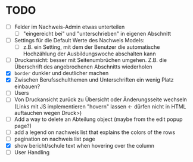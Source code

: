 # TODO

- [ ] Felder im Nachweis-Admin etwas unterteilen
  - [ ] "eingereicht bei" und "unterschrieben" in eigenen Abschnitt
- [ ] Settings für die Default Werte des Nachweis Models:
  - [ ] z.B. ein Setting, mit dem der Benutzer die automatische Hochzählung der Ausbildungswoche abschalten kann
- [ ] Druckansicht: besser mit Seitenumbrüchen umgehen. Z.B. die Überschrift des angebrochenen Abschnitts wiederholen
- [x] `border` dunkler und deutlicher machen
- [x] Zwischen Berufsschulthemen und Unterschriften ein wenig Platz einbauen?
- [ ] Users
- [ ] Von Druckansicht zurück zu Übersicht oder Änderungsseite wechseln (Links mit JS implementieren "hovern" lassen <- dürfen nicht in HTML auftauchen wegen Druck>)
- [ ] Add a way to delete an Abteilung object (maybe from the edit popup page?)
- [ ] add a legend on nachweis list that explains the colors of the rows
- [ ] pagination on nachweis list page
- [x] show bericht/schule text when hovering over the column
- [ ] User Handling